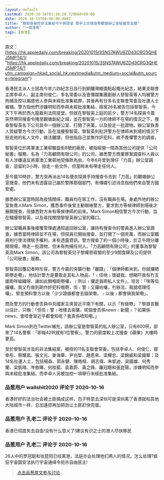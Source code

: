 ```yaml
---
layout: default
Lastmod: 2020-10-16T01:38:28.729660+00:00
date: 2020-10-15T00:00:00.000Z
title: "黎智英被控非法集結今午再提堂 警早上突搜查黎觀塘辦公室疑蓄意滋擾"
author: "一個港青"
tags: [香港]
---
```


原文：[https://hk.appledaily.com/breaking/20201015/3SNS7AWU6ZD43CRG3QHEJ5MPT4/]( "https://hk.appledaily.com/breaking/20201015/3SNS7AWU6ZD43CRG3QHEJ5MPT4/?utm_campaign=hkad_social_hk.nextmedia&utm_medium=social&utm_source=telegram")  
  
香港民主派人士因為今年六四紀念日自行到銅鑼灣維園點起燭光紀念，結果支聯會主席李卓人、副主席何俊仁、多名常委以及壹傳媒集團創辦人黎智英等人均被警方拘捕及控以煽惑他人參與未經批准集結罪，其後再有廿多名支聯會常委及社運人士被捕。警方指他們涉嫌明知而參與未經批准集結，兩案26名被告包括黎智英，今天下午再於西九龍裁判法院提堂。但就在黎智英上庭的前夕，警方14名探員今晨突然帶同搜查令掩至觀塘創紀之城，並在黎智英一方的律師不在場的情況之下，搜查黎智英名下公司其中一個辦公室、打開了夾萬，以及撿走一批證物。辦公室負責人質疑警方今次行動，旨在滋擾黎智英。黎智英則批評警方在律師未到場的情況下撿走他的私人文件，做法離譜，但他指自己並無作奸犯科，故不畏懼警方的調查。  
  
黎智英位於將軍澳工業邨駿盈街8號的廠房，被指經營一間為其他公司提供「公司秘書」服務、名為「力高顧問有限公司」的公司。據悉警方商業罪案調查科人員以有人涉嫌違反將軍澳工業邨地契條款為由，今年6月曾到灣仔「力高」辦公室調查，逗留約3小時，撿走一些文件，但當時未有帶走任何人。  
  
至今晨10時許，警方突再派出14名便衣探員手持搜查令去到「力高」的觀塘辦公室搜查，他們未有透露自己屬於警隊那個部門，有傳媒引述消息指他們來自警方國安處。  
  
據悉辦公室當時因為疫情關係，職員均在家工作，沒有職員在場。身處外地的辦公室負責人Mark Simon，獲悉事件後曾主動聯絡警方，要求對方等候律師到場後才展開搜查，但據悉對方未有等候律師的前來。Mark Simon相信警方今次行動，旨在騷擾黎智英，以及尋找關閉黎智英辦公室的藉口。  
  
辦公室職員事後接獲管理處通知返回辦公室，讓持有搜查令的警員進入辦公室調查，據悉當時律師並不在場，但探員已開始搜查，並打開了一個夾萬，而辦公室職員則行使法律賦予權利，未有透露資訊。警方搜查了約一個小時後，於正午時分離開現場，帶走一批證物，但未有拘捕任何人。「力高顧問有限公司」的董事為黎智英及Mark Simon，該公司為黎智英兒子黎耀恩經營的至少9間食肆及公司提供「公司秘書」服務。  
  
黎智英回覆記者時形容，警方今晨的突襲行動「離譜」：「個律師都未到，你就攞晒啲嘢走嘞」，他估計警方是要取走其私人物品，「﹙佢哋﹚懷疑我、想睇吓我有冇支援啲咩組織呀、諸如此類嗰啲嘢囉，﹙所以﹚攞走我啲私人文件」，坦言：「咪等佢攞囉，我又冇做到啲作奸犯科嘅嘢，佢﹙警﹚又攞咗囉，冇辦法，我就唔理佢囉」，黎並預料警方以後「少少證據都會去搵架嘞，﹙以後﹚都會搞我架嘞」。  
  
問及警方的行動會否與中共國家主席習近平南下有關，以示「有做嘢」？黎直言難以估計，只稱：「但佢﹙警﹚咁樣去突襲，呢個會否係news﹙新聞﹚？如果係news，會唔會習近平都會知呢？我真係唔知嘞。」  
  
Mark Simon則在Twitter補充，該辦公室是黎智英的私人辦公室，只有600呎，卻來了14名警察：「即每42呎就有1位警察」，警力的密度較上次搜查《蘋果》大樓時更高。  
  
至於黎智英涉及的非法集結案，被控的11名支聯會常委，包括李卓人、何俊仁、鄒幸彤、蔡耀昌、張文光、麥海華、尹兆堅、趙恩來、梁耀忠、梁錦威和梁國華；及14名社運人士，包括楊森、郭永健、陳皓桓、胡志偉、朱凱迪、梁國雄、何秀蘭、梁凱晴、岑敖暉、何桂藍、袁嘉蔚、黃之鋒、羅冠聰和張崑陽，涉嫌明知而參與未經批准集結。而李卓人另被加控一項舉行未經批准集結。

            
### 品葱用户 **wallshit2020** 评论于 2020-10-16
        
香港好好的法治社会被土匪搞成这样，包子特意去深圳可是深圳离了香港就和其他大陆城市一样，总加速师再加把劲让土匪赶快完蛋。
        


            
### 品葱用户 **孔老二** 评论于 2020-10-16
        
香港已彻底失去自由!没有什么意义了!建议有识之士的港人尽快移民
        


            
### 品葱用户 **孔老二** 评论于 2020-10-16
        
26人中的罗冠聪和张昆阳已经离港，法庭亦会处理他们两人的情况。怎么处理?疯狂宇宙国安法执行宇宙通缉令扼杀自由民主!
        






> [点击品葱原文参与讨论](https://pincong.rocks/article/25093)

